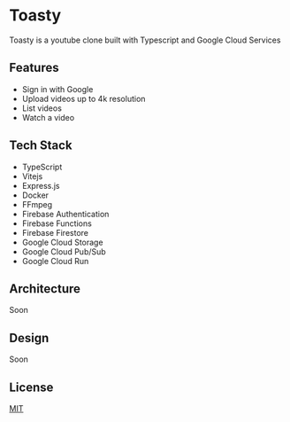 # Toasty

Toasty is a youtube clone built with Typescript and Google Cloud Services

## Features

* Sign in with Google
* Upload videos up to 4k resolution
* List videos
* Watch a video

## Tech Stack

* TypeScript
* Vitejs
* Express.js
* Docker
* FFmpeg
* Firebase Authentication
* Firebase Functions
* Firebase Firestore
* Google Cloud Storage
* Google Cloud Pub/Sub
* Google Cloud Run

## Architecture

Soon

## Design

Soon

## License

[MIT](https://choosealicense.com/licenses/mit/)
